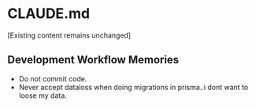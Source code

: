 # CLAUDE.md

[Existing content remains unchanged]

## Development Workflow Memories

- Do not commit code.
- Never accept dataloss when doing migrations in prisma..i dont want to loose my data.